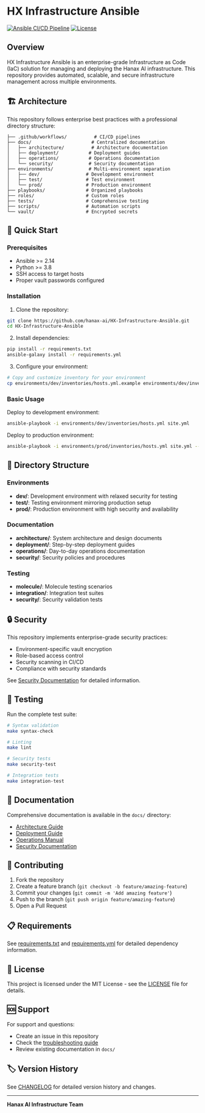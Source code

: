 # HX Infrastructure Ansible

[![Ansible CI/CD Pipeline](https://github.com/hanax-ai/HX-Infrastructure-Ansible/actions/workflows/ansible-ci.yml/badge.svg)](https://github.com/hanax-ai/HX-Infrastructure-Ansible/actions/workflows/ansible-ci.yml)
[![License](https://img.shields.io/badge/license-MIT-blue.svg)](LICENSE)

## Overview

HX Infrastructure Ansible is an enterprise-grade Infrastructure as Code (IaC) solution for managing and deploying the Hanax AI infrastructure. This repository provides automated, scalable, and secure infrastructure management across multiple environments.

## 🏗️ Architecture

This repository follows enterprise best practices with a professional directory structure:

```
├── .github/workflows/          # CI/CD pipelines
├── docs/                      # Centralized documentation
│   ├── architecture/          # Architecture documentation
│   ├── deployment/           # Deployment guides
│   ├── operations/           # Operations documentation
│   └── security/             # Security documentation
├── environments/             # Multi-environment separation
│   ├── dev/                 # Development environment
│   ├── test/                # Test environment
│   └── prod/                # Production environment
├── playbooks/               # Organized playbooks
├── roles/                   # Custom roles
├── tests/                   # Comprehensive testing
├── scripts/                 # Automation scripts
└── vault/                   # Encrypted secrets
```

## 🚀 Quick Start

### Prerequisites

- Ansible >= 2.14
- Python >= 3.8
- SSH access to target hosts
- Proper vault passwords configured

### Installation

1. Clone the repository:
```bash
git clone https://github.com/hanax-ai/HX-Infrastructure-Ansible.git
cd HX-Infrastructure-Ansible
```

2. Install dependencies:
```bash
pip install -r requirements.txt
ansible-galaxy install -r requirements.yml
```

3. Configure your environment:
```bash
# Copy and customize inventory for your environment
cp environments/dev/inventories/hosts.yml.example environments/dev/inventories/hosts.yml
```

### Basic Usage

Deploy to development environment:
```bash
ansible-playbook -i environments/dev/inventories/hosts.yml site.yml
```

Deploy to production environment:
```bash
ansible-playbook -i environments/prod/inventories/hosts.yml site.yml --ask-vault-pass
```

## 📁 Directory Structure

### Environments
- **dev/**: Development environment with relaxed security for testing
- **test/**: Testing environment mirroring production setup
- **prod/**: Production environment with high security and availability

### Documentation
- **architecture/**: System architecture and design documents
- **deployment/**: Step-by-step deployment guides
- **operations/**: Day-to-day operations documentation
- **security/**: Security policies and procedures

### Testing
- **molecule/**: Molecule testing scenarios
- **integration/**: Integration test suites
- **security/**: Security validation tests

## 🔒 Security

This repository implements enterprise-grade security practices:

- Environment-specific vault encryption
- Role-based access control
- Security scanning in CI/CD
- Compliance with security standards

See [Security Documentation](docs/security/) for detailed information.

## 🧪 Testing

Run the complete test suite:
```bash
# Syntax validation
make syntax-check

# Linting
make lint

# Security tests
make security-test

# Integration tests
make integration-test
```

## 📖 Documentation

Comprehensive documentation is available in the `docs/` directory:

- [Architecture Guide](docs/architecture/)
- [Deployment Guide](docs/deployment/)
- [Operations Manual](docs/operations/)
- [Security Documentation](docs/security/)

## 🤝 Contributing

1. Fork the repository
2. Create a feature branch (`git checkout -b feature/amazing-feature`)
3. Commit your changes (`git commit -m 'Add amazing feature'`)
4. Push to the branch (`git push origin feature/amazing-feature`)
5. Open a Pull Request

## 📋 Requirements

See [requirements.txt](requirements.txt) and [requirements.yml](requirements.yml) for detailed dependency information.

## 📄 License

This project is licensed under the MIT License - see the [LICENSE](LICENSE) file for details.

## 🆘 Support

For support and questions:

- Create an issue in this repository
- Check the [troubleshooting guide](docs/troubleshooting/)
- Review existing documentation in `docs/`

## 🏷️ Version History

See [CHANGELOG](docs/CHANGELOG.md) for detailed version history and changes.

---

**Hanax AI Infrastructure Team**
